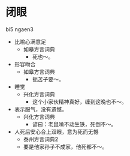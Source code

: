 # 闭眼
bi5 ngaen3
+ 比喻心满意足
  * 如皋方言词典
    - 死也～。
+ 形容吻合
  * 如皋方言词典
    - 扼苫子要～。
+ 睡觉
  * 兴化方言词典
    - 这个小家伙精神真好，缠到这晚也不～。
+ 表示服气，没有遗憾。
  * 兴化方言词典
    - 谚曰：老鼠啃不动生铁，死倒不～。
+ 人死后安心合上双眼，意为死而无憾
  * 泰州方言词典2
  - 要是他家孙子不成家，他死都不～。

